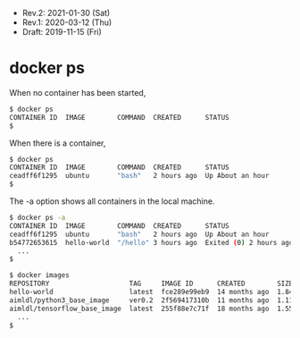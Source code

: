* Rev.2: 2021-01-30 (Sat)
* Rev.1: 2020-03-12 (Thu)
* Draft: 2019-11-15 (Fri)

# docker ps

When no container has been started,

```bash
$ docker ps
CONTAINER ID  IMAGE        COMMAND  CREATED      STATUS                 PORTS  NAMES
$
```

When there is a container,

```bash
$ docker ps
CONTAINER ID  IMAGE        COMMAND  CREATED      STATUS                 PORTS  NAMES
ceadff6f1295  ubuntu       "bash"   2 hours ago  Up About an hour              vibrant_jones
$
```

The -a option shows all containers in the local machine.

```bash
$ docker ps -a
CONTAINER ID  IMAGE        COMMAND  CREATED      STATUS                 PORTS  NAMES
ceadff6f1295  ubuntu       "bash"   2 hours ago  Up About an hour              vibrant_jones
b54772653615  hello-world  "/hello" 3 hours ago  Exited (0) 2 hours ago        stoic_wiles
  ...
$

$ docker images
REPOSITORY                    TAG     IMAGE ID      CREATED        SIZE
hello-world                   latest  fce289e99eb9  14 months ago  1.84kB
aimldl/python3_base_image     ver0.2  2f569417310b  11 months ago  1.11GB
aimldl/tensorflow_base_image  latest  255f88e7c71f  18 months ago  1.55GB
  ...
$
```

